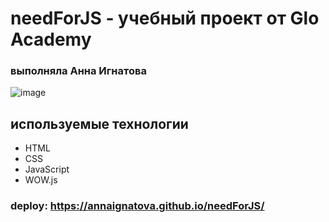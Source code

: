 # needForJS - учебный проект от Glo Academy
### выполняла Анна Игнатова

![image](https://user-images.githubusercontent.com/61065956/133920584-320b0468-86d0-4b5d-b8b5-983fa9612048.png)

## используемые технологии
- HTML
- CSS
- JavaScript 
- WOW.js

### deploy: https://annaignatova.github.io/needForJS/
